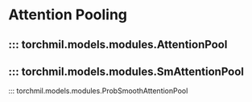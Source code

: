 # Attention Pooling
::: torchmil.models.modules.AttentionPool
---
::: torchmil.models.modules.SmAttentionPool
---
::: torchmil.models.modules.ProbSmoothAttentionPool